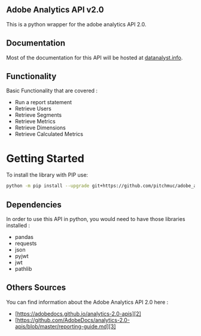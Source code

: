 Adobe Analytics API v2.0
-----------------------

This is a python wrapper for the adobe analytics API 2.0. 

## Documentation

Most of the documentation for this API will be hosted at [datanalyst.info][1].

## Functionality
Basic Functionality that are covered :
- Run a report statement  
- Retrieve Users 
- Retrieve Segments
- Retrieve Metrics 
- Retrieve Dimensions
- Retrieve Calculated Metrics

# Getting Started

To install the library with PIP use:

```bash
python -m pip install --upgrade git+https://github.com/pitchmuc/adobe_analytics_api_2.0.git#egg=adobe_analytics_2
```

## Dependencies

In order to use this API in python, you would need to have those libraries installed : 
- pandas
- requests
- json
- pyjwt
- jwt 
- pathlib

## Others Sources

You can find information about the Adobe Analytics API 2.0 here : 
- [https://adobedocs.github.io/analytics-2.0-apis][2]
- [https://github.com/AdobeDocs/analytics-2.0-apis/blob/master/reporting-guide.md][3]

[1]: https://www.datanalyst.info
[2]: https://adobedocs.github.io/analytics-2.0-apis
[3]: https://github.com/AdobeDocs/analytics-2.0-apis/blob/master/reporting-guide.md
